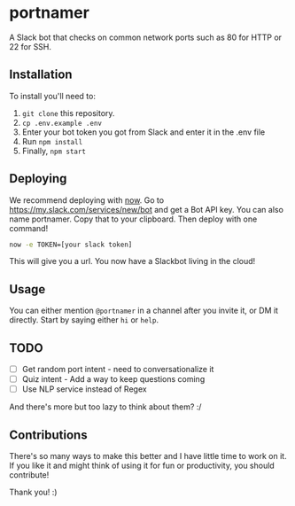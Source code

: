 # portnamer
A Slack bot that checks on common network ports such as 80 for HTTP or 22 for SSH.

## Installation
To install you'll need to:

1. `git clone` this repository.
2. `cp .env.example .env`
3. Enter your bot token you got from Slack and enter it in the .env file
4. Run `npm install`
5. Finally, `npm start`

## Deploying
We recommend deploying with [now](now.sh). Go to https://my.slack.com/services/new/bot and get a Bot API key. You can also name portnamer. Copy that to your clipboard. Then deploy with one command!

```sh
now -e TOKEN=[your slack token]
```

This will give you a url. You now have a Slackbot living in the cloud!

## Usage
You can either mention `@portnamer` in a channel after you invite it, or DM it directly. Start by saying either `hi` or `help`.

## TODO
- [ ] Get random port intent - need to conversationalize it
- [ ] Quiz intent - Add a way to keep questions coming
- [ ] Use NLP service instead of Regex

And there's more but too lazy to think about them? :/

## Contributions
There's so many ways to make this better and I have little time to work on it. If you like it and might think of using it for fun or productivity, you should contribute!

Thank you! :)
